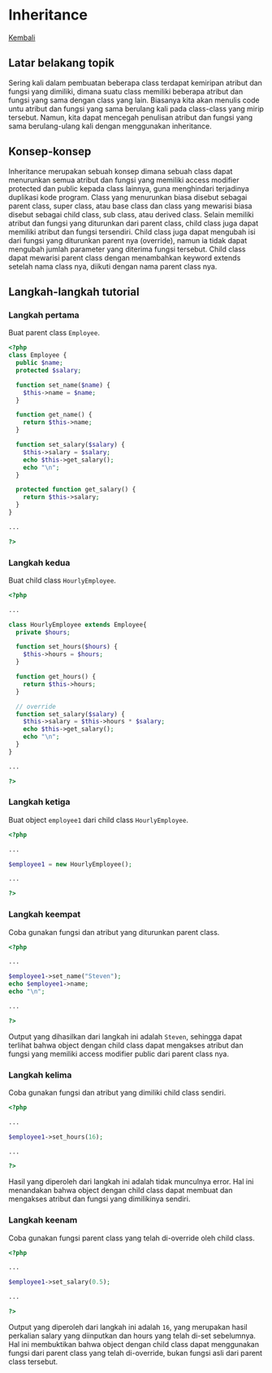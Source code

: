 # Inheritance

[Kembali](readme.md)

## Latar belakang topik

Sering kali dalam pembuatan beberapa class terdapat kemiripan atribut dan fungsi yang dimiliki, dimana suatu class memiliki beberapa atribut dan fungsi yang sama dengan class yang lain. Biasanya kita akan menulis code untu atribut dan fungsi yang sama berulang kali pada class-class yang mirip tersebut. Namun, kita dapat mencegah penulisan atribut dan fungsi yang sama berulang-ulang kali dengan menggunakan inheritance.  

## Konsep-konsep

Inheritance merupakan sebuah konsep dimana sebuah class dapat menurunkan semua atribut dan fungsi yang memiliki access modifier protected dan public kepada class lainnya, guna menghindari terjadinya duplikasi kode program. Class yang menurunkan biasa disebut sebagai parent class, super class, atau base class dan class yang mewarisi biasa disebut sebagai child class, sub class, atau derived class. Selain memiliki atribut dan fungsi yang diturunkan dari parent class, child class juga dapat memiliki atribut dan fungsi tersendiri. Child class juga dapat mengubah isi dari fungsi yang diturunkan parent nya (override), namun ia tidak dapat mengubah jumlah parameter yang diterima fungsi tersebut. Child class dapat mewarisi parent class dengan menambahkan keyword extends setelah nama class nya, diikuti dengan nama parent class nya.

## Langkah-langkah tutorial

### Langkah pertama

Buat parent class `Employee`. 

```php
<?php
class Employee {
  public $name;
  protected $salary;

  function set_name($name) {
    $this->name = $name;
  }

  function get_name() {
    return $this->name;
  }

  function set_salary($salary) {
    $this->salary = $salary;
    echo $this->get_salary();
    echo "\n";
  }

  protected function get_salary() {
    return $this->salary;
  }
}

...

?>
```

### Langkah kedua

Buat child class `HourlyEmployee`. 

```php
<?php

...

class HourlyEmployee extends Employee{
  private $hours;

  function set_hours($hours) {
    $this->hours = $hours;
  }

  function get_hours() {
    return $this->hours;
  }

  // override
  function set_salary($salary) {
    $this->salary = $this->hours * $salary;
    echo $this->get_salary();
    echo "\n";
  }
}

...

?>
```

### Langkah ketiga

Buat object `employee1` dari child class `HourlyEmployee`.

```php
<?php

...

$employee1 = new HourlyEmployee();

...

?>
```

### Langkah keempat

Coba gunakan fungsi dan atribut yang diturunkan parent class.

```php
<?php

...

$employee1->set_name("Steven");
echo $employee1->name;
echo "\n";

...

?>
```

Output yang dihasilkan dari langkah ini adalah `Steven`, sehingga dapat terlihat bahwa object dengan child class dapat mengakses atribut dan fungsi yang memiliki access modifier public dari parent class nya.

### Langkah kelima

Coba gunakan fungsi dan atribut yang dimiliki child class sendiri.

```php
<?php

...

$employee1->set_hours(16);

...

?>
```

Hasil yang diperoleh dari langkah ini adalah tidak munculnya error. Hal ini menandakan bahwa object dengan child class dapat membuat dan mengakses atribut dan fungsi yang dimilikinya sendiri.

### Langkah keenam

Coba gunakan fungsi parent class yang telah di-override oleh child class.

```php
<?php

...

$employee1->set_salary(0.5);

...

?>
```

Output yang diperoleh dari langkah ini adalah `16`, yang merupakan hasil perkalian salary yang diinputkan dan hours yang telah di-set sebelumnya. Hal ini membuktikan bahwa object dengan child class dapat menggunakan fungsi dari parent class yang telah di-override, bukan fungsi asli dari parent class tersebut.
